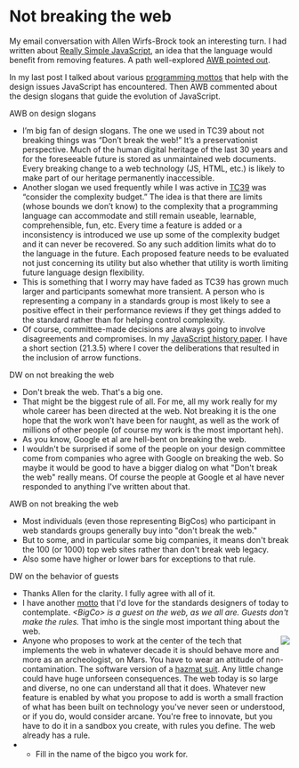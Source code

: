 # Not breaking the web
My email conversation with Allen Wirfs-Brock took an interesting turn. I had written about <a href="http://scripting.com/2020/07/08/131602.html?title=reallySimpleJavascript">Really Simple JavaScript</a>, an idea that the language would benefit from removing features. A path well-explored <a href="http://scripting.com/2020/07/09/161916.html?title=reallySimpleJavascriptDay2">AWB pointed out</a>. 

In my last post I talked about various <a href="http://scripting.com/2020/07/11/152423.html?title=reallySimpleJavascriptDay3">programming mottos</a> that help with the design issues JavaScript has encountered. Then AWB commented about the design slogans that guide the evolution of JavaScript.

AWB on design slogans
* I’m big fan of design slogans. The one we used in TC39 about not breaking things was “Don’t break the web!”  It’s a preservationist perspective.  Much of the human digital heritage of the last 30 years and for the foreseeable future is stored as unmaintained web documents. Every breaking change to a web technology (JS, HTML, etc.) is likely to make part of our heritage permanently inaccessible.
* Another slogan we used frequently while I was active in <a href="https://tc39.es/">TC39</a> was  “consider the complexity budget.”  The idea is that there are  limits (whose bounds we don’t know) to the complexity that a programming language can accommodate and still remain useable, learnable, comprehensible, fun, etc.  Every time a feature is added or a inconsistency is introduced we use up some of the complexity budget and it can never be recovered. So any such addition limits what do to the language in the future. Each proposed feature needs to be evaluated not just concerning its utility but also whether that utility is worth limiting future language design flexibility.
* This is something that I worry may have faded as TC39 has grown much larger and participants somewhat more transient.  A person who is representing a company in a standards group is most likely to see a positive effect in their performance reviews if they get things added to the standard rather than for helping control complexity.
* Of course, committee-made decisions are always going to involve disagreements and compromises.  In my <a href="https://dl.acm.org/doi/10.1145/3386327">JavaScript history paper</a>. I have a short section (21.3.5) where I cover the deliberations that resulted in the inclusion of arrow functions.

DW on not breaking the web
* Don't break the web. That's a big one. 
* That might be the biggest rule of all. For me, all my work really for my whole career has been directed at the web. Not breaking it is the one hope that the work won't have been for naught, as well as the work of millions of other people (of course my work is the most important heh).
* As you know, Google et al are hell-bent on breaking the web.
* I wouldn't be surprised if some of the people on your design committee come from companies who agree with Google on breaking the web. So maybe it would be good to have a bigger dialog on what "Don't break the web" really means. Of course the people at Google et al have never responded to anything I've written about that. 

AWB on not breaking the web
* Most  individuals (even those representing BigCos)  who participant in web standards groups generally buy into "don't break the web."
* But to some, and in particular some big companies, it means don't break the 100 (or 1000) top web sites rather than don't break web legacy.
* Also some have higher or lower bars for exceptions to that rule.

DW on the behavior of guests
* Thanks Allen for the clarity. I fully agree with all of it. 
* I have another <a href="http://this.how/googleAndHttp/">motto</a> that I'd love for the standards designers of today to contemplate. <i>&lt;BigCo> is a guest on the web, as we all are. Guests don't make the rules.</i> That imho is the single most important thing about the web. 
* <img src="http://scripting.com/images/2019/06/11/strongman.png" border="0" align="right">Anyone who proposes to work at the center of the tech that implements the web in whatever decade it is should behave more and more as an archeologist, on Mars. You have to wear an attitude of non-contamination. The software version of a <a href="https://en.wikipedia.org/wiki/Hazmat_suit">hazmat suit</a>. Any little change could have huge unforseen consequences. The web today is so large and diverse, no one can understand all that it does. Whatever new feature is enabled by what you propose to add is worth a small fraction of what has been built on technology you've never seen or understood, or if you do, would consider arcane. You're free to innovate, but you have to do it in a sandbox you create, with rules you define. The web already has a rule.
* * Fill in the name of the bigco you work for. 

